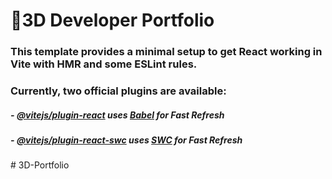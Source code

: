 # 🚀3D Developer Portfolio

### This template provides a minimal setup to get React working in Vite with HMR and some ESLint rules.

### Currently, two official plugins are available:

##### - [@vitejs/plugin-react](https://github.com/vitejs/vite-plugin-react/blob/main/packages/plugin-react/README.md) uses [Babel](https://babeljs.io/) for Fast Refresh
##### - [@vitejs/plugin-react-swc](https://github.com/vitejs/vite-plugin-react-swc) uses [SWC](https://swc.rs/) for Fast Refresh
#   3 D - P o r t f o l i o 
 
 
